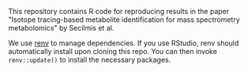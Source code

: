 This repository contains R code for reproducing results in the paper "Isotope tracing-based metabolite identification for mass spectrometry metabolomics" by Secilmis et al.

We use [renv](https://rstudio.github.io/renv/index.html) to manage dependencies. If you use RStudio, renv should automatically install upon cloning this repo. You can then invoke `renv::update()` to install the necessary packages.
